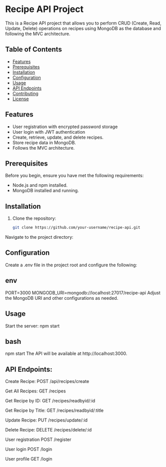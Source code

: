 # Recipe API Project

This is a Recipe API project that allows you to perform CRUD (Create, Read, Update, Delete) operations on recipes using MongoDB as the database and following the MVC architecture.

## Table of Contents

- [Features](#features)
- [Prerequisites](#prerequisites)
- [Installation](#installation)
- [Configuration](#configuration)
- [Usage](#usage)
- [API Endpoints](#api-endpoints)
- [Contributing](#contributing)
- [License](#license)

## Features
- User registration with encrypted password storage
- User login with JWT authentication
- Create, retrieve, update, and delete recipes.
- Store recipe data in MongoDB.
- Follows the MVC architecture.

## Prerequisites

Before you begin, ensure you have met the following requirements:

- Node.js and npm installed.
- MongoDB installed and running.

## Installation

1. Clone the repository:

   ```bash
   git clone https://github.com/your-username/recipe-api.git

   ```

Navigate to the project directory:

## Configuration

Create a .env file in the project root and configure the following:

## env

PORT=3000
MONGODB_URI=mongodb://localhost:27017/recipe-api
Adjust the MongoDB URI and other configurations as needed.

## Usage

Start the server:
npm start

## bash

npm start
The API will be available at http://localhost:3000.

## API Endpoints:

Create Recipe:
POST /api/recipes/create

Get All Recipes:
GET /recipes

Get Recipe by ID:
GET /recipes/readbyid/:id

Get Recipe by Title:
GET /recipes/readbyid/:title

Update Recipe:
PUT /recipes/update/:id

Delete Recipe:
DELETE /recipes/delete/:id

User registration
POST /register

User login
POST /login

User profile 
GET /login
